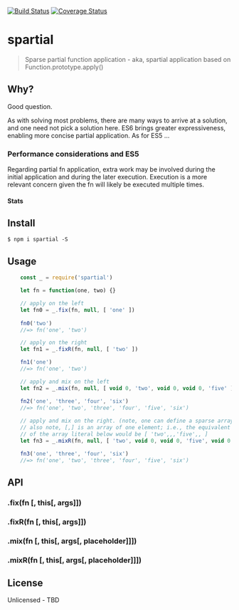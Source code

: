 [![Build Status](https://travis-ci.org/0x59/spartial.svg?branch=master)](https://travis-ci.org/0x59/spartial)  [![Coverage Status](https://coveralls.io/repos/github/0x59/spartial/badge.svg?branch=master)](https://coveralls.io/github/0x59/spartial?branch=master)

# spartial

> Sparse partial function application - aka, spartial application
> based on Function.prototype.apply()

## Why?

Good question.

As with solving most problems, there are many ways to arrive at a solution, and one need not pick a solution here.  ES6 brings greater expressiveness, enabling more concise partial application. As for ES5 ...

### Performance considerations and ES5

Regarding partial fn application, extra work may be involved during the initial application and during the later execution.  Execution is a more relevant concern given the fn will likely be executed multiple times.

#### Stats 


## Install

```
$ npm i spartial -S
```

## Usage

```js
	const _ = require('spartial')

	let fn = function(one, two) {}

	// apply on the left
	let fn0 = _.fix(fn, null, [ 'one' ])
	
	fn0('two')
	//=> fn('one', 'two')

	// apply on the right
	let fn1 = _.fixR(fn, null, [ 'two' ])

	fn1('one')
	//=> fn('one', 'two')

	// apply and mix on the left
	let fn2 = _.mix(fn, null, [ void 0, 'two', void 0, void 0, 'five' ])

	fn2('one', 'three', 'four', 'six')
	//=> fn('one', 'two', 'three', 'four', 'five', 'six')
	
	// apply and mix on the right. (note, one can define a sparse array
	// also note, [,] is an array of one element; i.e., the equivalent
	// of the array literal below would be [ 'two',,,'five',, ]
	let fn3 = _.mixR(fn, null, [ 'two', void 0, void 0, 'five', void 0 ])

	fn3('one', 'three', 'four', 'six')
	//=> fn('one', 'two', 'three', 'four', 'five', 'six')
```

## API

### .fix(fn [, this[, args]])
### .fixR(fn [, this[, args]])
### .mix(fn [, this[, args[, placeholder]]])
### .mixR(fn [, this[, args[, placeholder]]])

## License

Unlicensed - TBD

